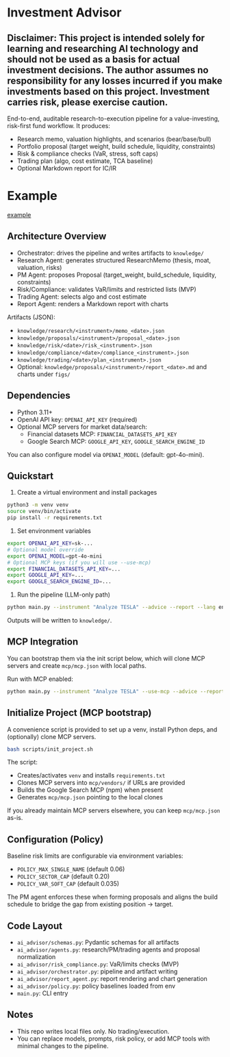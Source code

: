 # Investment Advisor

## Disclaimer: This project is intended solely for learning and researching AI technology and should not be used as a basis for actual investment decisions. The author assumes no responsibility for any losses incurred if you make investments based on this project. Investment carries risk, please exercise caution.

End-to-end, auditable research-to-execution pipeline for a value-investing, risk-first fund workflow. It produces:

- Research memo, valuation highlights, and scenarios (bear/base/bull)
- Portfolio proposal (target weight, build schedule, liquidity, constraints)
- Risk & compliance checks (VaR, stress, soft caps)
- Trading plan (algo, cost estimate, TCA baseline)
- Optional Markdown report for IC/IR

# Example

[example](examples/en/TESLA/report_2025-08-31.md)

## Architecture Overview

- Orchestrator: drives the pipeline and writes artifacts to `knowledge/`
- Research Agent: generates structured ResearchMemo (thesis, moat, valuation, risks)
- PM Agent: proposes Proposal (target_weight, build_schedule, liquidity, constraints)
- Risk/Compliance: validates VaR/limits and restricted lists (MVP)
- Trading Agent: selects algo and cost estimate
- Report Agent: renders a Markdown report with charts

Artifacts (JSON):

- `knowledge/research/<instrument>/memo_<date>.json`
- `knowledge/proposals/<instrument>/proposal_<date>.json`
- `knowledge/risk/<date>/risk_<instrument>.json`
- `knowledge/compliance/<date>/compliance_<instrument>.json`
- `knowledge/trading/<date>/plan_<instrument>.json`
- Optional: `knowledge/proposals/<instrument>/report_<date>.md` and charts under `figs/`

## Dependencies

- Python 3.11+
- OpenAI API key: `OPENAI_API_KEY` (required)
- Optional MCP servers for market data/search:
  - Financial datasets MCP: `FINANCIAL_DATASETS_API_KEY`
  - Google Search MCP: `GOOGLE_API_KEY`, `GOOGLE_SEARCH_ENGINE_ID`

You can also configure model via `OPENAI_MODEL` (default: gpt-4o-mini).

## Quickstart

1. Create a virtual environment and install packages

```bash
python3 -m venv venv
source venv/bin/activate
pip install -r requirements.txt
```

1. Set environment variables

```bash
export OPENAI_API_KEY=sk-...
# Optional model override
export OPENAI_MODEL=gpt-4o-mini
# Optional MCP keys (if you will use --use-mcp)
export FINANCIAL_DATASETS_API_KEY=...
export GOOGLE_API_KEY=...
export GOOGLE_SEARCH_ENGINE_ID=...
```

1. Run the pipeline (LLM-only path)

```bash
python main.py --instrument "Analyze TESLA" --advice --report --lang en
```

Outputs will be written to `knowledge/`.

## MCP Integration

You can bootstrap them via the init script below, which will clone MCP servers and create `mcp/mcp.json` with local paths.

Run with MCP enabled:

```bash
python main.py --instrument "Analyze TESLA" --use-mcp --advice --report --lang en
```

## Initialize Project (MCP bootstrap)

A convenience script is provided to set up a venv, install Python deps, and (optionally) clone MCP servers.

```bash
bash scripts/init_project.sh
```

The script:

- Creates/activates `venv` and installs `requirements.txt`
- Clones MCP servers into `mcp/vendors/` if URLs are provided
- Builds the Google Search MCP (npm) when present
- Generates `mcp/mcp.json` pointing to the local clones

If you already maintain MCP servers elsewhere, you can keep `mcp/mcp.json` as-is.

## Configuration (Policy)

Baseline risk limits are configurable via environment variables:

- `POLICY_MAX_SINGLE_NAME` (default 0.06)
- `POLICY_SECTOR_CAP` (default 0.20)
- `POLICY_VAR_SOFT_CAP` (default 0.035)

The PM agent enforces these when forming proposals and aligns the build schedule to bridge the gap from existing position -> target.

## Code Layout

- `ai_advisor/schemas.py`: Pydantic schemas for all artifacts
- `ai_advisor/agents.py`: research/PM/trading agents and proposal normalization
- `ai_advisor/risk_compliance.py`: VaR/limits checks (MVP)
- `ai_advisor/orchestrator.py`: pipeline and artifact writing
- `ai_advisor/report_agent.py`: report rendering and chart generation
- `ai_advisor/policy.py`: policy baselines loaded from env
- `main.py`: CLI entry

## Notes

- This repo writes local files only. No trading/execution.
- You can replace models, prompts, risk policy, or add MCP tools with minimal changes to the pipeline.
